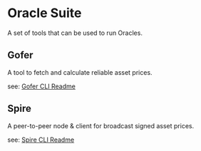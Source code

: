 # Oracle Suite

A set of tools that can be used to run Oracles.

## Gofer

A tool to fetch and calculate reliable asset prices.

see: [Gofer CLI Readme](cmd/gofer/README.md)

## Spire

A peer-to-peer node & client for broadcast signed asset prices.

see: [Spire CLI Readme](cmd/spire/README.md)
